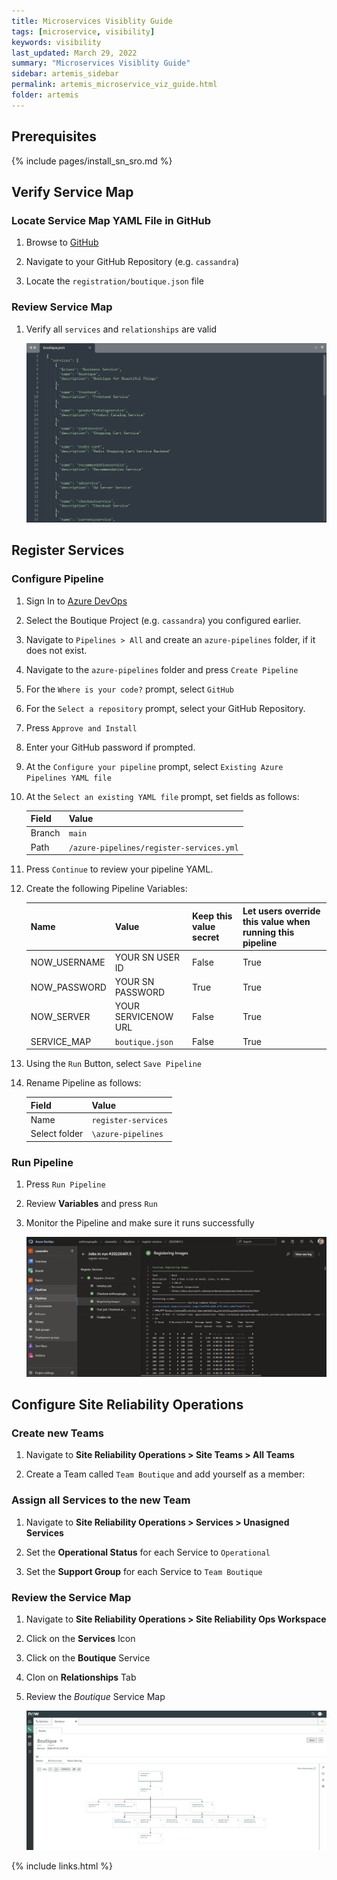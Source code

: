 ```yaml
---
title: Microservices Visiblity Guide
tags: [microservice, visibility]
keywords: visibility
last_updated: March 29, 2022
summary: "Microservices Visiblity Guide"
sidebar: artemis_sidebar
permalink: artemis_microservice_viz_guide.html
folder: artemis
---
```


## Prerequisites

{% include pages/install_sn_sro.md %}

## Verify Service Map
### Locate Service Map YAML File in GitHub

1. Browse to [GitHub]({{site.data.urls.github}})

1. Navigate to your GitHub Repository (e.g. `cassandra`)

1. Locate the `registration/boutique.json` file

### Review Service Map

1. Verify all `services` and `relationships` are valid

    ![Boutique Json](images/boutique_json.png)

## Register Services

### Configure Pipeline

1. Sign In to [Azure DevOps]({{site.data.urls.ado}})

1. Select the Boutique Project (e.g. `cassandra`) you configured earlier.

1. Navigate to `Pipelines > All` and create an `azure-pipelines` folder, if it does not exist.

1. Navigate to the `azure-pipelines` folder and press `Create Pipeline`

1. For the `Where is your code?` prompt, select `GitHub`

1. For the `Select a repository` prompt, select your GitHub Repository.

1. Press `Approve and Install`

1. Enter your GitHub password if prompted.

1. At the `Configure your pipeline` prompt, select `Existing Azure Pipelines YAML file`

1. At the `Select an existing YAML file` prompt, set fields as follows:

    | Field | Value |
    |-------|-------|
    | Branch  | `main` |
    | Path | `/azure-pipelines/register-services.yml` | 

1. Press `Continue` to review your pipeline YAML.

1. Create the following Pipeline Variables:

    | Name | Value | Keep this value secret | Let users override this value when running this pipeline | 
    |-------|-------|-------|-------|
    | NOW_USERNAME | YOUR SN USER ID | False | True | 
    | NOW_PASSWORD | YOUR SN PASSWORD | True | True |
    | NOW_SERVER | YOUR SERVICENOW URL | False | True |
    | SERVICE_MAP | `boutique.json` | False | True |

1. Using the `Run` Button, select `Save Pipeline`

1. Rename Pipeline as follows:

    | Field | Value |
    |-------|-------|
    | Name  |  `register-services` |
    | Select folder | `\azure-pipelines` | 

### Run Pipeline    

1. Press `Run Pipeline`

1. Review **Variables** and press `Run`

1. Monitor the Pipeline and make sure it runs successfully

    ![Register Services](images/register_services_pipeline.png)

## Configure Site Reliability Operations
### Create new Teams

1. Navigate to **Site Reliability Operations > Site Teams > All Teams**

1. Create a Team called `Team Boutique` and add yourself as a member:

### Assign all Services to the new Team

1. Navigate to **Site Reliability Operations > Services > Unasigned Services**

1. Set the **Operational Status** for each Service to `Operational`

1. Set the **Support Group** for each Service to `Team Boutique`

### Review the Service Map

1. Navigate to **Site Reliability Operations > Site Reliability Ops Workspace**

1. Click on the **Services** Icon

1. Click on the **Boutique** Service

1. Clon on **Relationships** Tab

1. Review the _Boutique_ Service Map

    ![Boutique Service Map](images/boutique_service_map.png)

{% include links.html %}